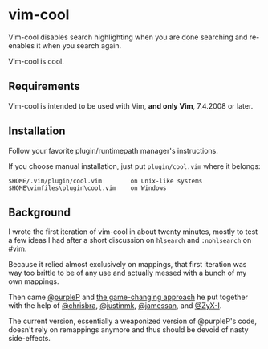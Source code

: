 # vim-cool

Vim-cool disables search highlighting when you are done searching and re-enables it when you search again.

Vim-cool is cool.

## Requirements

Vim-cool is intended to be used with Vim, **and only Vim**, 7.4.2008 or later.

## Installation

Follow your favorite plugin/runtimepath manager's instructions.

If you choose manual installation, just put `plugin/cool.vim` where it belongs:

    $HOME/.vim/plugin/cool.vim        on Unix-like systems
    $HOME\vimfiles\plugin\cool.vim    on Windows

## Background

I wrote the first iteration of vim-cool in about twenty minutes, mostly to test a few ideas I had after a short discussion on `hlsearch` and `:nohlsearch` on #vim.

Because it relied almost exclusively on mappings, that first iteration was way too brittle to be of any use and actually messed with a bunch of my own mappings.

Then came [@purpleP](https://github.com/purpleP) and [the game-changing approach](https://github.com/romainl/vim-cool/issues/9) he put together with the help of [@chrisbra](https://github.com/chrisbra), [@justinmk](https://github.com/justinmk), [@jamessan](https://github.com/jamessan), and [@ZyX-I](https://github.com/ZyX-I).

The current version, essentially a weaponized version of @purpleP's code, doesn't rely on remappings anymore and thus should be devoid of nasty side-effects.
